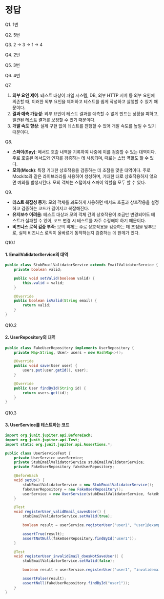 # 정답

Q1. 1번

Q2. 5번

Q3. 2 -> 3 -> 1 -> 4

Q4. 2번

Q5. 3번

Q6. 4번

Q7. 

1. **외부 요인 제어**: 테스트 대상이 파일 시스템, DB, 외부 HTTP 서버 등 외부 요인에 의존할 때, 이러한 외부 요인을 제어하고 테스트를 쉽게 작성하고 실행할 수 있기 때문이다.
2. **결과 예측 가능성**: 외부 요인이 테스트 결과를 예측할 수 없게 만드는 상황을 피하고, 일관된 테스트 결과를 보장할 수 있기 때문이다.
3. **개발 속도 향상**: 실제 구현 없이 테스트를 진행할 수 있어 개발 속도를 높일 수 있기 때문이다.

Q8.

- **스파이(Spy)**: 메서드 호출 내역을 기록하여 나중에 이를 검증할 수 있는 대역이다. 주로 호출된 메서드와 인자를 검증하는 데 사용되며, 때로는 스텁 역할도 할 수 있다.
- **모의(Mock)**: 특정 기대한 상호작용을 검증하는 데 초점을 맞춘 대역이다. 주로 Mockito와 같은 라이브러리를 사용하여 생성하며, 기대한 대로 상호작용하지 않으면 예외를 발생시킨다. 모의 객체는 스텁이자 스파이 역할을 모두 할 수 있다.

Q9. 

- **테스트 복잡성 증가**: 모의 객체를 과도하게 사용하면 메서드 호출과 상호작용을 설정하고 검증하는 코드가 길어지고 복잡해진다.
- **유지보수 어려움**: 테스트 대상과 모의 객체 간의 상호작용이 조금만 변경되어도 테스트가 실패할 수 있어, 코드 변경 시 테스트를 자주 수정해야 하기 때문이다.
- **비즈니스 로직 검증 부족**: 모의 객체는 주로 상호작용을 검증하는 데 초점을 맞추므로, 실제 비즈니스 로직이 올바르게 동작하는지 검증하는 데 한계가 있다.

Q10.1

#### 1. EmailValidatorService의 대역

```java
public class StubEmailValidatorService extends EmailValidatorService {
    private boolean valid;

    public void setValid(boolean valid) {
        this.valid = valid;
    }

    @Override
    public boolean isValid(String email) {
        return valid;
    }
}
```

#### 

Q10.2

#### 2. UserRepository의 대역

```java
public class FakeUserRepository implements UserRepository {
    private Map<String, User> users = new HashMap<>();

    @Override
    public void save(User user) {
        users.put(user.getId(), user);
    }

    @Override
    public User findById(String id) {
        return users.get(id);
    }
}
```

#### 

Q10.3

#### 3. UserService를 테스트하는 코드

```java
import org.junit.jupiter.api.BeforeEach;
import org.junit.jupiter.api.Test;
import static org.junit.jupiter.api.Assertions.*;

public class UserServiceTest {
    private UserService userService;
    private StubEmailValidatorService stubEmailValidatorService;
    private FakeUserRepository fakeUserRepository;

    @BeforeEach
    void setUp() {
        stubEmailValidatorService = new StubEmailValidatorService();
        fakeUserRepository = new FakeUserRepository();
        userService = new UserService(stubEmailValidatorService, fakeUserRepository);
    }

    @Test
    void registerUser_validEmail_savesUser() {
        stubEmailValidatorService.setValid(true);

        boolean result = userService.registerUser("user1", "user1@example.com");

        assertTrue(result);
        assertNotNull(fakeUserRepository.findById("user1"));
    }

    @Test
    void registerUser_invalidEmail_doesNotSaveUser() {
        stubEmailValidatorService.setValid(false);

        boolean result = userService.registerUser("user1", "invalidemail");

        assertFalse(result);
        assertNull(fakeUserRepository.findById("user1"));
    }
}
```
